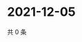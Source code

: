 # 2021-12-05

共 0 条

<!-- BEGIN WEIBO -->
<!-- 最后更新时间 Sun Dec 05 2021 08:15:43 GMT+0800 (China Standard Time) -->

<!-- END WEIBO -->
